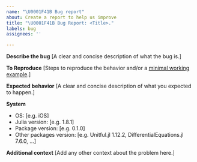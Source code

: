 ```yaml
---
name: "\U0001F41B Bug report"
about: Create a report to help us improve
title: "\U0001F41B Bug Report: <Title>."
labels: bug
assignees: ''

---
```


**Describe the bug**
[A clear and concise description of what the bug is.]

**To Reproduce**
[Steps to reproduce the behavior and/or a [minimal working example](https://stackoverflow.com/help/minimal-reproducible-example).]

**Expected behavior**
[A clear and concise description of what you expected to happen.]

**System**
 - OS: [e.g. iOS]
 - Julia version: [e.g. 1.8.1]
 - Package version: [e.g. 0.1.0]
- Other packages version: [e.g. Unitful.jl 1.12.2,  DifferentialEquations.jl 7.6.0, ...]

**Additional context**
[Add any other context about the problem here.]
